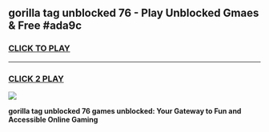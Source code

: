 
## gorilla tag unblocked 76 - Play Unblocked Gmaes & Free #ada9c
<h3>
<a href="https://news.freeplayer.one?title=gorilla_tag_unblocked_76&ref=26F">CLICK TO PLAY</a></h3>
<hr>

<h3>
<a href="https://news.freeplayer.one?title=gorilla_tag_unblocked_76&ref=26F">CLICK 2 PLAY</a>
  
</h3>

<a href="https://news.freeplayer.one?title=gorilla_tag_unblocked_76&ref=26F/"><img src="https://clearcache.store/games.png"></a>


**gorilla tag unblocked 76 games unblocked: Your Gateway to Fun and Accessible Online Gaming**

